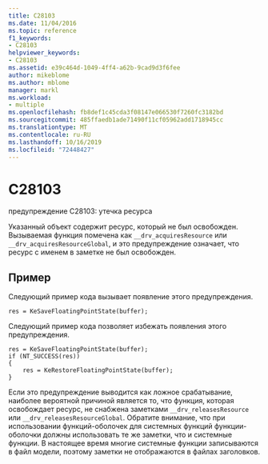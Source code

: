 ```yaml
---
title: C28103
ms.date: 11/04/2016
ms.topic: reference
f1_keywords:
- C28103
helpviewer_keywords:
- C28103
ms.assetid: e39c464d-1049-4ff4-a62b-9cad9d3f6fee
author: mikeblome
ms.author: mblome
manager: markl
ms.workload:
- multiple
ms.openlocfilehash: fb8def1c45cda3f08147e066530f7260fc3182bd
ms.sourcegitcommit: 485ffaedb1ade71490f11cf05962add1718945cc
ms.translationtype: MT
ms.contentlocale: ru-RU
ms.lasthandoff: 10/16/2019
ms.locfileid: "72448427"
---
```

# <a name="c28103"></a>C28103
предупреждение C28103: утечка ресурса

 Указанный объект содержит ресурс, который не был освобожден. Вызываемая функция помечена как `__drv_acquiresResource` или `__drv_acquiresResourceGlobal`, и это предупреждение означает, что ресурс с именем в заметке не был освобожден.

## <a name="example"></a>Пример
 Следующий пример кода вызывает появление этого предупреждения.

```
res = KeSaveFloatingPointState(buffer);
```

 Следующий пример кода позволяет избежать появления этого предупреждения.

```
res = KeSaveFloatingPointState(buffer);
if (NT_SUCCESS(res))
{
    res = KeRestoreFloatingPointState(buffer);
}
```

 Если это предупреждение выводится как ложное срабатывание, наиболее вероятной причиной является то, что функция, которая освобождает ресурс, не снабжена заметками `__drv_releasesResource` или `__drv_releasesResourceGlobal`. Обратите внимание, что при использовании функций-оболочек для системных функций функции-оболочки должны использовать те же заметки, что и системные функции. В настоящее время многие системные функции записываются в файл модели, поэтому заметки не отображаются в файлах заголовков.
